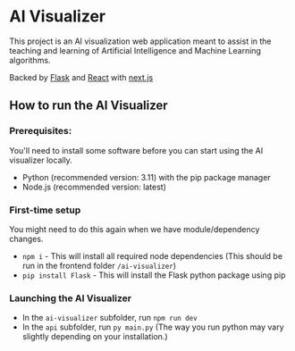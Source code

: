 # AI Visualizer

This project is an AI visualization web application meant to assist in the teaching and learning of Artificial Intelligence and Machine Learning algorithms.

Backed by [Flask](https://flask.palletsprojects.com/en/3.0.x/) and [React](https://react.dev) with [next.js](https://nextjs.org)

## How to run the AI Visualizer

### Prerequisites:

You'll need to install some software before you can start using the AI visualizer locally.

- Python (recommended version: 3.11) with the pip package manager
- Node.js (recommended version: latest)

### First-time setup

You might need to do this again when we have module/dependency changes.

- `npm i` - This will install all required node dependencies (This should be run in the frontend folder `/ai-visualizer`)
- `pip install Flask` - This will install the Flask python package using pip

### Launching the AI Visualizer

- In the `ai-visualizer` subfolder, run `npm run dev`
- In the `api` subfolder, run `py main.py` (The way you run python may vary slightly depending on your installation.)
